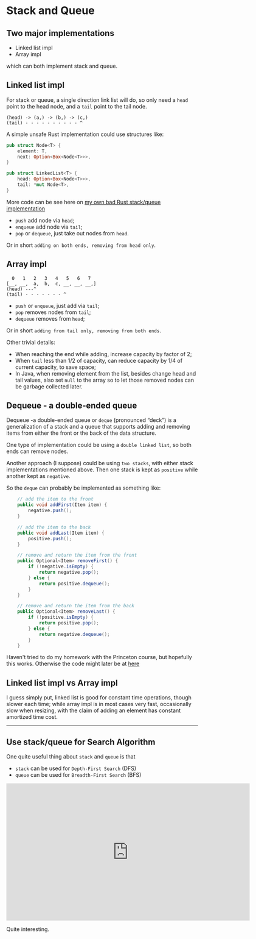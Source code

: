 # Stack and Queue

## Two major implementations
* Linked list impl
* Array impl
  
which can both implement stack and queue.
  
## Linked list impl
For stack or queue, a single direction link list will do,
so only need a `head` point to the head node, and a `tail` point to the tail node.
```
(head) -> (a,) -> (b,) -> (c,)
(tail) - - - - - - - - - - ^
```

A simple unsafe Rust implementation could use structures like:
```rust
pub struct Node<T> {
    element: T,
    next: Option<Box<Node<T>>>,
}

pub struct LinkedList<T> {
    head: Option<Box<Node<T>>>,
    tail: *mut Node<T>,
}
```
More code can be see here on [my own bad Rust stack/queue implementation][rust stack impl]

* `push` add node via `head`;
* `enqueue` add node via `tail`;
* `pop` or `dequeue`, just take out nodes from `head`.

Or in short `adding on both ends, removing from head only`.

## Array impl
```
  0   1   2   3   4   5   6   7
[__, __,  a,  b,  c, __, __, __,]
(head) ---^
(tail) - - - - - - - ^
```

* `push` or `enqueue`, just add via `tail`;
* `pop` removes nodes from `tail`;
* `dequeue` removes from `head`;

Or in short `adding from tail only, removing from both ends`.
  
Other trivial details:
* When reaching the end while adding, increase capacity by factor of 2;
* When `tail` less than 1/2 of capacity, can reduce capacity by 1/4 of current capacity, to save space;
* In Java, when removing element from the list, besides change
  head and tail values, also set `null` to the array so to let
  those removed nodes can be garbage collected later. 

## Dequeue - a double-ended queue

Dequeue -a double-ended queue or `deque` (pronounced “deck”)
is a generalization of a stack and a queue that supports adding and removing items from either the front or the back of the data structure.

One type of implementation could be using a `double linked list`, so both ends can remove nodes.

Another approach (I suppose) could be using `two stacks`, with either stack implementations mentioned above.
Then one stack is kept as `positive` while another kept as 
`negative`.

So the `deque` can probably be implemented as something like:

```java
    // add the item to the front
    public void addFirst(Item item) {
        negative.push();
    }

    // add the item to the back
    public void addLast(Item item) {
        positive.push();
    }

    // remove and return the item from the front
    public Optional<Item> removeFirst() {
        if (!negative.isEmpty) {
            return negative.pop();
        } else {
            return positive.dequeue();
        }
    }

    // remove and return the item from the back
    public Optional<Item> removeLast() {
        if (!positive.isEmpty) {
            return positive.pop();
        } else {
            return negative.dequeue();
        }
    }
```

Haven't tried to do my homework with the Princeton course,
but hopefully this works. Otherwise the code might later 
be at [here][java-homework]

## Linked list impl vs Array impl

I guess simply put, linked list is good for constant time
operations, though slower each time; while array impl is 
in most cases very fast, occasionally slow when resizing,
with the claim of adding an element has constant amortized time cost.

---

## Use stack/queue for Search Algorithm

One quite useful thing about `stack` and `queue` is that
* `stack` can be used for `Depth-First Search` (DFS)
* `queue` can be used for `Breadth-First Search` (BFS)

<iframe width="640" height="360" src="https://www.youtube.com/embed/WbzNRTTrX0g?t=1557" frameborder="0" allow="accelerometer; autoplay; clipboard-write; encrypted-media; gyroscope; picture-in-picture" allowfullscreen></iframe>

Quite interesting.

[rust stack impl]: https://github.com/liufuyang/algs4/tree/main/algs_stanford/src
[java-homework]: https://github.com/liufuyang/algs4